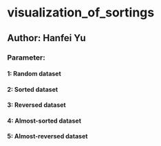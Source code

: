 # visualization_of_sortings
## Author: Hanfei Yu

### Parameter: 
#### 1: Random dataset
#### 2: Sorted dataset
#### 3: Reversed dataset
#### 4: Almost-sorted dataset
#### 5: Almost-reversed dataset
